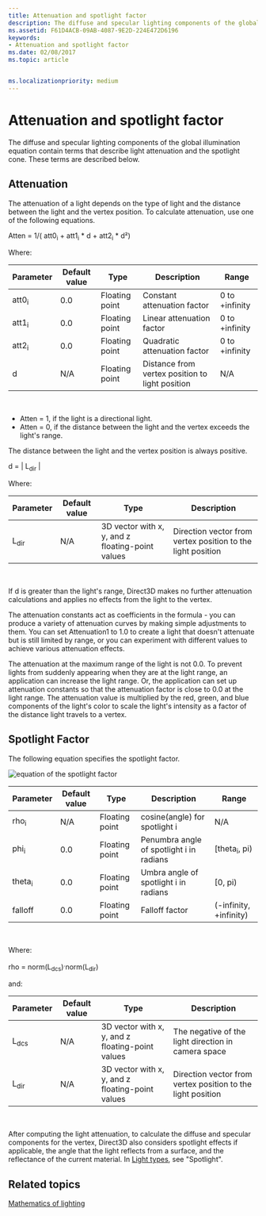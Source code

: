 ```yaml
---
title: Attenuation and spotlight factor
description: The diffuse and specular lighting components of the global illumination equation contain terms that describe light attenuation and the spotlight cone.
ms.assetid: F61D4ACB-09AB-4087-9E2D-224E472D6196
keywords:
- Attenuation and spotlight factor
ms.date: 02/08/2017
ms.topic: article


ms.localizationpriority: medium
---
```

# Attenuation and spotlight factor


The diffuse and specular lighting components of the global illumination equation contain terms that describe light attenuation and the spotlight cone. These terms are described below.

## <span id="Attenuation"></span><span id="attenuation"></span><span id="ATTENUATION"></span>Attenuation


The attenuation of a light depends on the type of light and the distance between the light and the vertex position. To calculate attenuation, use one of the following equations.

Atten = 1/( att0<sub>i</sub> + att1<sub>i</sub> \* d + att2<sub>i</sub> \* d²)

Where:

| Parameter        | Default value | Type           | Description                                     | Range          |
|------------------|---------------|----------------|-------------------------------------------------|----------------|
| att0<sub>i</sub> | 0.0           | Floating point | Constant attenuation factor                     | 0 to +infinity |
| att1<sub>i</sub> | 0.0           | Floating point | Linear attenuation factor                       | 0 to +infinity |
| att2<sub>i</sub> | 0.0           | Floating point | Quadratic attenuation factor                    | 0 to +infinity |
| d                | N/A           | Floating point | Distance from vertex position to light position | N/A            |

 

-   Atten = 1, if the light is a directional light.
-   Atten = 0, if the distance between the light and the vertex exceeds the light's range.

The distance between the light and the vertex position is always positive.

d = | L<sub>dir</sub> |

Where:

| Parameter       | Default value | Type                                             | Description                                                 |
|-----------------|---------------|--------------------------------------------------|-------------------------------------------------------------|
| L<sub>dir</sub> | N/A           | 3D vector with x, y, and z floating-point values | Direction vector from vertex position to the light position |

 

If d is greater than the light's range, Direct3D makes no further attenuation calculations and applies no effects from the light to the vertex.

The attenuation constants act as coefficients in the formula - you can produce a variety of attenuation curves by making simple adjustments to them. You can set Attenuation1 to 1.0 to create a light that doesn't attenuate but is still limited by range, or you can experiment with different values to achieve various attenuation effects.

The attenuation at the maximum range of the light is not 0.0. To prevent lights from suddenly appearing when they are at the light range, an application can increase the light range. Or, the application can set up attenuation constants so that the attenuation factor is close to 0.0 at the light range. The attenuation value is multiplied by the red, green, and blue components of the light's color to scale the light's intensity as a factor of the distance light travels to a vertex.

## <span id="Spotlight-Factor"></span><span id="spotlight-factor"></span><span id="SPOTLIGHT-FACTOR"></span>Spotlight Factor


The following equation specifies the spotlight factor.

![equation of the spotlight factor](images/dx8light9.png)

| Parameter         | Default value | Type           | Description                              | Range                    |
|-------------------|---------------|----------------|------------------------------------------|--------------------------|
| rho<sub>i</sub>   | N/A           | Floating point | cosine(angle) for spotlight i            | N/A                      |
| phi<sub>i</sub>   | 0.0           | Floating point | Penumbra angle of spotlight i in radians | \[theta<sub>i</sub>, pi) |
| theta<sub>i</sub> | 0.0           | Floating point | Umbra angle of spotlight i in radians    | \[0, pi)                 |
| falloff           | 0.0           | Floating point | Falloff factor                           | (-infinity, +infinity)   |

 

Where:

rho = norm(L<sub>dcs</sub>)<sup>.</sup>norm(L<sub>dir</sub>)

and:

| Parameter       | Default value | Type                                             | Description                                                 |
|-----------------|---------------|--------------------------------------------------|-------------------------------------------------------------|
| L<sub>dcs</sub> | N/A           | 3D vector with x, y, and z floating-point values | The negative of the light direction in camera space         |
| L<sub>dir</sub> | N/A           | 3D vector with x, y, and z floating-point values | Direction vector from vertex position to the light position |

 

After computing the light attenuation, to calculate the diffuse and specular components for the vertex, Direct3D also considers spotlight effects if applicable, the angle that the light reflects from a surface, and the reflectance of the current material. In [Light types](light-types.md), see "Spotlight".

## <span id="related-topics"></span>Related topics


[Mathematics of lighting](mathematics-of-lighting.md)

 

 




